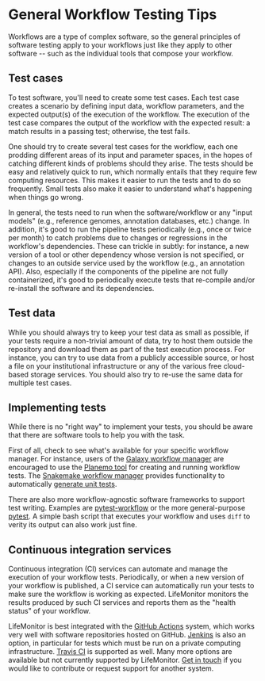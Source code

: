 # General Workflow Testing Tips

Workflows are a type of complex software, so the general principles of software
testing apply to your workflows just like they apply to other software -- such
as the individual tools that compose your workflow.

## Test cases

To test software, you'll need to create some test cases. Each test case creates
a scenario by defining input data, workflow parameters, and the
expected output(s) of the execution of the workflow. The execution of the test
case compares the output of the workflow with the expected result: a match
results in a passing test; otherwise, the test fails.

One should try to create several test cases for the workflow, each one prodding
different areas of its input and parameter spaces, in the hopes of catching
different kinds of problems should they arise. The tests should be easy and
relatively quick to run, which normally entails that they require few computing
resources.  This makes it easier to run the tests and to do so frequently.
Small tests also make it easier to understand what's happening when things go
wrong.

In general, the tests need to run when the software/workflow or any "input
models" (e.g., reference genomes, annotation databases, etc.) change. In
addition, it's good to run the pipeline tests periodically (e.g., once or twice
per month) to catch problems due to changes or regressions in the workflow's
dependencies. These can trickle in subtly: for instance, a new version of a tool
or other dependency whose version is not specified, or changes to an outside
service used by the workflow (e.g., an annotation API). Also, especially if the
components of the pipeline are not
fully containerized, it's good to periodically execute tests that re-compile
and/or re-install the software and its dependencies.

## Test data

While you should always try to keep your test data as small as possible, if
your tests require a non-trivial amount of data, try to host them outside the
repository and download them as part of the test execution process. For
instance, you can try to use data from a publicly accessible source, or host a
file on your institutional infrastructure or any of the various free
cloud-based storage services.  You should also try to re-use the same data for
multiple test cases.

## Implementing tests

While there is no "right way" to implement your tests, you should be aware that
there are software tools to help you with the task.

First of all, check to see what's available for your specific workflow manager.
For instance, users of the [Galaxy workflow manager](https://galaxyproject.org/)
are encouraged to use the [Planemo
tool](https://planemo.readthedocs.io/en/latest/) for creating and running
workflow tests.  The [Snakemake workflow
manager](https://snakemake.readthedocs.io/en/stable/) provides functionality to
automatically [generate unit
tests](https://snakemake.readthedocs.io/en/stable/snakefiles/testing.html).

There are also more workflow-agnostic software frameworks to support test
writing. Examples are [pytest-workflow](https://pytest-workflow.readthedocs.io)
or the more general-purpose [pytest](https://docs.pytest.org).  A simple bash
script that executes your workflow and uses `diff` to verity its output can
also work just fine.

## Continuous integration services

Continuous integration (CI) services can automate and manage the execution of
your workflow tests.  Periodically, or when a new version of your workflow is
published, a CI service can automatically run your tests to make sure the
workflow is working as expected. LifeMonitor monitors the results produced
by such CI services and reports them as the "health status" of your workflow.

LifeMonitor is best integrated with the [GitHub
Actions](https://github.com/features/actions) system, which works very well
with software repositories hosted on
GitHub. [Jenkins](https://www.jenkins.io/) is also an option, in particular
for tests which must be run on a private computing infrastructure. [Travis
CI](https://www.travis-ci.com/) is supported as well. Many more options are
available but not currently supported by LifeMonitor. [Get in
touch](https://github.com/crs4/life_monitor/issues) if you would like to
contribute or request support for another system.
